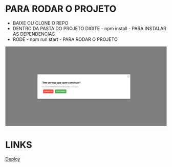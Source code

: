 # PARA RODAR O PROJETO

- BAIXE OU CLONE O REPO
- DENTRO DA PASTA DO PROJETO DIGITE - npm install - PARA INSTALAR AS DEPENDENCIAS
- RODE - npm run start - PARA RODAR O PROJETO


![Imagem](https://raw.githubusercontent.com/rebeccaaaaaaaaaaa/simple-modal-reactjs/main/public/preview-modal.PNG)

# LINKS

[Deploy]()
